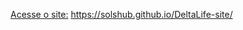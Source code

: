 [Acesse o site:](https://solshub.github.io/DeltaLife-site/) https://solshub.github.io/DeltaLife-site/
